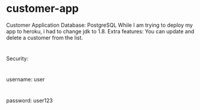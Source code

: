 # customer-app
Customer Application
Database: PostgreSQL 
While I am trying to deploy my app to heroku, i had to change jdk to 1.8.
Extra features:
You can update and delete a customer from the list.
#
Security:
#
username: user
#
password: user123

